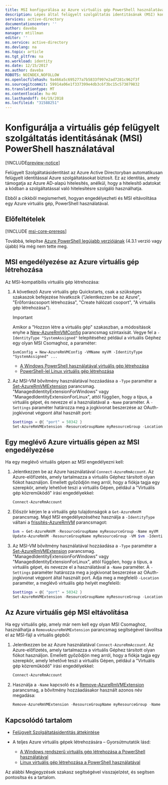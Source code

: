 ```yaml
---
title: MSI konfigurálása az Azure virtuális gép PowerShell használatával
description: Lépés által felügyelt szolgáltatás identitásának (MSI) konfigurálásához egy Azure virtuális gépen, PowerShell-lel részletes utasításokat.
services: active-directory
documentationcenter: ''
author: daveba
manager: mtillman
editor: ''
ms.service: active-directory
ms.devlang: na
ms.topic: article
ms.tgt_pltfrm: na
ms.workload: identity
ms.date: 12/15/2017
ms.author: daveba
ROBOTS: NOINDEX,NOFOLLOW
ms.openlocfilehash: 9a466a5c695277a7b5833f997e2ad7281c962f3f
ms.sourcegitcommit: 59914a06e1f337399e4db3c6f3bc15c573079832
ms.translationtype: MT
ms.contentlocale: hu-HU
ms.lasthandoff: 04/19/2018
ms.locfileid: "31588251"
---
```

# <a name="configure-a-vm-managed-service-identity-msi-using-powershell"></a>Konfigurálja a virtuális gép felügyelt szolgáltatás identitásának (MSI) PowerShell használatával

[!INCLUDE[preview-notice](~/includes/active-directory-msi-preview-notice-ua.md)]

Felügyelt Szolgáltatásidentitást az Azure Active Directoryban automatikusan felügyelt identitással Azure szolgáltatásokat biztosít. Ez az identitás, amely támogatja az Azure AD-alapú hitelesítés, anélkül, hogy a hitelesítő adatokat a kódban a szolgáltatással való hitelesítésre szolgáló használhatja. 

Ebből a cikkből megismerheti, hogyan engedélyezheti és MSI eltávolítása egy Azure virtuális gép, PowerShell használatával.

## <a name="prerequisites"></a>Előfeltételek

[!INCLUDE [msi-core-prereqs](~/includes/active-directory-msi-core-prereqs-ua.md)]

Továbbá, telepítse [Azure PowerShell legújabb verziójának](https://www.powershellgallery.com/packages/AzureRM) (4.3.1 verzió vagy újabb) Ha még nem tette meg.

## <a name="enable-msi-during-creation-of-an-azure-vm"></a>MSI engedélyezése az Azure virtuális gép létrehozása

Az MSI-kompatibilis virtuális gép létrehozása:

1. A következő Azure virtuális gép Quickstarts, csak a szükséges szakaszok befejezése hivatkozik ("Jelentkezzen be az Azure", "Erőforráscsoport létrehozása", "Create hálózati csoport", "A virtuális gép létrehozása"). 

   > [!IMPORTANT] 
   > Amikor a "Hozzon létre a virtuális gép" szakaszban, a módosítások enyhe a [New-AzureRmVMConfig](/powershell/module/azurerm.compute/new-azurermvm) parancsmag szintaxisát. Vegye fel a `-IdentityType "SystemAssigned"` telepítéséhez például a virtuális Géphez egy olyan MSI Csomaghoz, a paraméter:
   >  
   > `$vmConfig = New-AzureRmVMConfig -VMName myVM -IdentityType "SystemAssigned" ...`

   - [A Windows PowerShell használatával virtuális gép létrehozása](~/articles/virtual-machines/windows/quick-create-powershell.md)
   - [PowerShell-lel Linux virtuális gép létrehozása](~/articles/virtual-machines/linux/quick-create-powershell.md)



2. Az MSI-VM bővítmény használatával hozzáadása a `-Type` paraméter a [Set-AzureRmVMExtension](/powershell/module/azurerm.compute/set-azurermvmextension) parancsmag. "ManagedIdentityExtensionForWindows" vagy "ManagedIdentityExtensionForLinux", attól függően, hogy a típus, a virtuális gépet, és nevezze el a használatával a `-Name` paraméter. A `-Settings` paraméter határozza meg a jogkivonat beszerzése az OAuth-jogkivonat végpont által használt port:

   ```powershell
   $settings = @{ "port" = 50342 }
   Set-AzureRmVMExtension -ResourceGroupName myResourceGroup -Location WestUS -VMName myVM -Name "ManagedIdentityExtensionForWindows" -Type "ManagedIdentityExtensionForWindows" -Publisher "Microsoft.ManagedIdentity" -TypeHandlerVersion "1.0" -Settings $settings 
   ```

## <a name="enable-msi-on-an-existing-azure-vm"></a>Egy meglévő Azure virtuális gépen az MSI engedélyezése

Ha egy meglévő virtuális gépen az MSI engedélyezni kell:

1. Jelentkezzen be az Azure használatával `Connect-AzureRmAccount`. Az Azure-előfizetés, amely tartalmazza a virtuális Géphez társított olyan fiókot használjon. Emellett győződjön meg arról, hogy a fiókja tagja egy szerepkör, amely lehetővé teszi a virtuális Gépen, például a "Virtuális gép közreműködő" írási engedélyekkel:

   ```powershell
   Connect-AzureRmAccount
   ```

2. Először kérjen le a virtuális gép tulajdonságok a `Get-AzureRmVM` parancsmag. Majd MSI engedélyezéséhez használja a `-IdentityType` váltani a [frissítés-AzureRmVM](/powershell/module/azurerm.compute/update-azurermvm) parancsmagot:

   ```powershell
   $vm = Get-AzureRmVM -ResourceGroupName myResourceGroup -Name myVM
   Update-AzureRmVM -ResourceGroupName myResourceGroup -VM $vm -IdentityType "SystemAssigned"
   ```

3. Az MSI-VM bővítmény használatával hozzáadása a `-Type` paraméter a [Set-AzureRmVMExtension](/powershell/module/azurerm.compute/set-azurermvmextension) parancsmag. "ManagedIdentityExtensionForWindows" vagy "ManagedIdentityExtensionForLinux", attól függően, hogy a típus, a virtuális gépet, és nevezze el a használatával a `-Name` paraméter. A `-Settings` paraméter határozza meg a jogkivonat beszerzése az OAuth-jogkivonat végpont által használt port. Adja meg a megfelelő `-Location` paraméter, a meglévő virtuális gép helyét megfelelő:

   ```powershell
   $settings = @{ "port" = 50342 }
   Set-AzureRmVMExtension -ResourceGroupName myResourceGroup -Location WestUS -VMName myVM -Name "ManagedIdentityExtensionForWindows" -Type "ManagedIdentityExtensionForWindows" -Publisher "Microsoft.ManagedIdentity" -TypeHandlerVersion "1.0" -Settings $settings 
   ```

## <a name="remove-msi-from-an-azure-vm"></a>Az Azure virtuális gép MSI eltávolítása

Ha egy virtuális gép, amely már nem kell egy olyan MSI Csomaghoz, használhatja a `RemoveAzureRmVMExtension` parancsmag segítségével távolítsa el az MSI-fájl a virtuális gépből:

1. Jelentkezzen be az Azure használatával `Connect-AzureRmAccount`. Az Azure-előfizetés, amely tartalmazza a virtuális Géphez társított olyan fiókot használjon. Emellett győződjön meg arról, hogy a fiókja tagja egy szerepkör, amely lehetővé teszi a virtuális Gépen, például a "Virtuális gép közreműködő" írási engedélyekkel:

   ```powershell
   Connect-AzureRmAccount
   ```

2. Használja a `-Name` kapcsoló és a [Remove-AzureRmVMExtension](/powershell/module/azurerm.compute/remove-azurermvmextension) parancsmag, a bővítmény hozzáadásakor használt azonos név megadása:

   ```powershell
   Remove-AzureRmVMExtension -ResourceGroupName myResourceGroup -Name "ManagedIdentityExtensionForWindows" -VMName myVM
   ```

## <a name="related-content"></a>Kapcsolódó tartalom

- [Felügyelt Szolgáltatásidentitás áttekintése](msi-overview.md)
- A teljes Azure virtuális gépek létrehozására – Gyorsútmutatók lásd:
  
  - [A Windows rendszerű virtuális gép létrehozása a PowerShell használatával](~/articles/virtual-machines/windows/quick-create-powershell.md) 
  - [Linux virtuális gép létrehozása a PowerShell használatával](~/articles/virtual-machines/linux/quick-create-powershell.md) 

Az alábbi Megjegyzések szakasz segítségével visszajelzést, és segítsen pontosítsa és a tartalom.
















